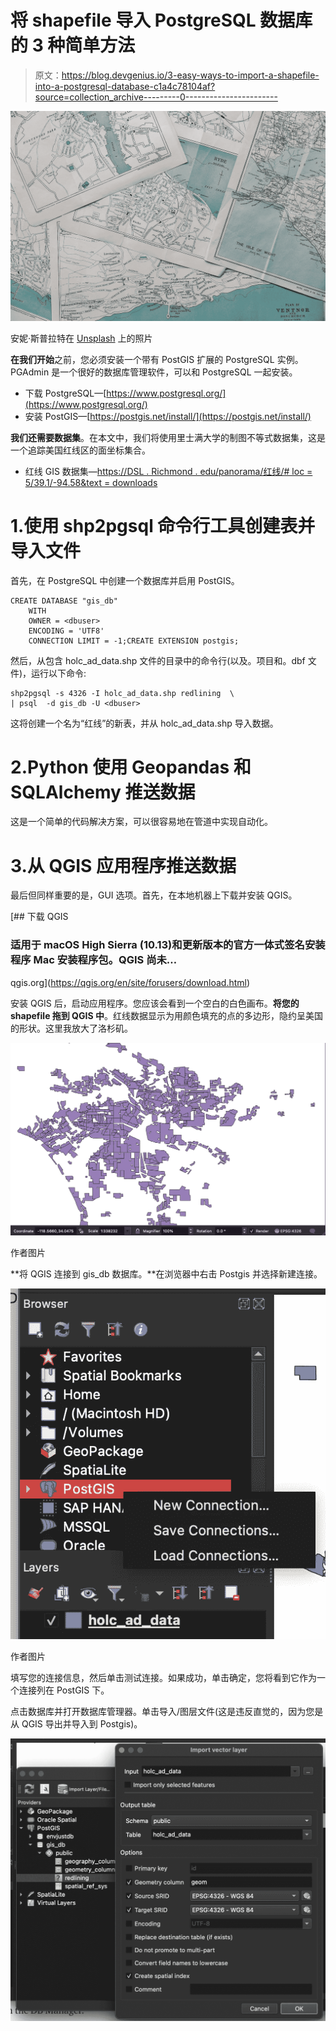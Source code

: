 # 将 shapefile 导入 PostgreSQL 数据库的 3 种简单方法

> 原文：<https://blog.devgenius.io/3-easy-ways-to-import-a-shapefile-into-a-postgresql-database-c1a4c78104af?source=collection_archive---------0----------------------->

![](img/3d2375dc53ba30bdde7e0116508d6d41.png)

安妮·斯普拉特在 [Unsplash](https://unsplash.com/s/photos/map?utm_source=unsplash&utm_medium=referral&utm_content=creditCopyText) 上的照片

**在我们开始**之前，您必须安装一个带有 PostGIS 扩展的 PostgreSQL 实例。PGAdmin 是一个很好的数据库管理软件，可以和 PostgreSQL 一起安装。

*   下载 PostgreSQL—[https://www.postgresql.org/](https://www.postgresql.org/)
*   安装 PostGIS—[https://postgis.net/install/](https://postgis.net/install/)

**我们还需要数据集**。在本文中，我们将使用里士满大学的制图不等式数据集，这是一个追踪美国红线区的面坐标集合。

*   红线 GIS 数据集—[https://DSL . Richmond . edu/panorama/红线/# loc = 5/39.1/-94.58&text = downloads](https://dsl.richmond.edu/panorama/redlining/#loc=5/39.1/-94.58&text=downloads)

# 1.使用 shp2pgsql 命令行工具创建表并导入文件

首先，在 PostgreSQL 中创建一个数据库并启用 PostGIS。

```
CREATE DATABASE "gis_db"
    WITH 
    OWNER = <dbuser>
    ENCODING = 'UTF8'
    CONNECTION LIMIT = -1;CREATE EXTENSION postgis;
```

然后，从包含 holc_ad_data.shp 文件的目录中的命令行(以及。项目和。dbf 文件)，运行以下命令:

```
shp2pgsql -s 4326 -I holc_ad_data.shp redlining  \
| psql  -d gis_db -U <dbuser>
```

这将创建一个名为“红线”的新表，并从 holc_ad_data.shp 导入数据。

# 2.Python 使用 Geopandas 和 SQLAlchemy 推送数据

这是一个简单的代码解决方案，可以很容易地在管道中实现自动化。

# 3.从 QGIS 应用程序推送数据

最后但同样重要的是，GUI 选项。首先，在本地机器上下载并安装 QGIS。

[](https://qgis.org/en/site/forusers/download.html) [## 下载 QGIS

### 适用于 macOS High Sierra (10.13)和更新版本的官方一体式签名安装程序 Mac 安装程序包。QGIS 尚未…

qgis.org](https://qgis.org/en/site/forusers/download.html) 

安装 QGIS 后，启动应用程序。您应该会看到一个空白的白色画布。**将您的 shapefile 拖到 QGIS 中**。红线数据显示为用颜色填充的点的多边形，隐约呈美国的形状。这里我放大了洛杉矶。

![](img/c846b37726adca9016f3e12d1c4e0502.png)

作者图片

**将 QGIS 连接到 gis_db 数据库。**在浏览器中右击 Postgis 并选择新建连接。

![](img/a39b64ef3d2b1343005291d8bb7709af.png)

作者图片

填写您的连接信息，然后单击测试连接。如果成功，单击确定，您将看到它作为一个连接列在 PostGIS 下。

点击数据库并打开数据库管理器。单击导入/图层文件(这是违反直觉的，因为您是从 QGIS 导出并导入到 Postgis)。

![](img/238e60d2882248e314d4a3f04665c457.png)